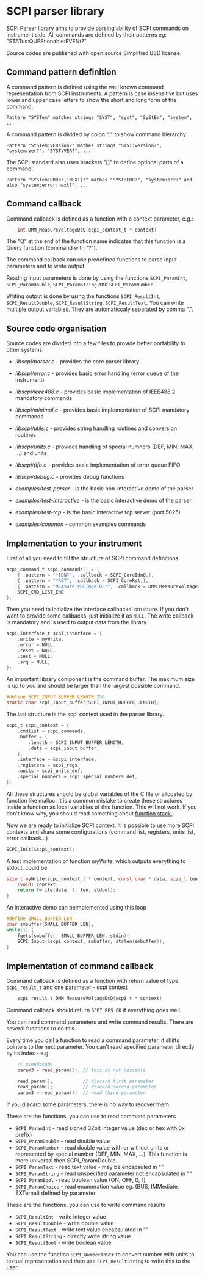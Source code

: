 SCPI parser library
===========

[SCPI](http://en.wikipedia.org/wiki/Standard_Commands_for_Programmable_Instruments) Parser library aims to provide parsing ability of SCPI commands on instrument side. All commands are defined by their patterns eg: "STATus:QUEStionable:EVENt?".

Source codes are published with open source Simplified BSD license.

Command pattern definition
-----------
A command pattern is defined using the well known command representation from SCPI instruments. A pattern is case insensitive but uses lower and upper case letters to show the short and long form of the command.

    Pattern "SYSTem" matches strings "SYST", "syst", "SyStEm", "system", ...

A command pattern is divided by colon ":" to show command hierarchy

    Pattern "SYSTem:VERsion?" mathes strings "SYST:version?", "system:ver?", "SYST:VER?", ...

The SCPI standard also uses brackets "[]" to define optional parts of a command.

    Pattern "SYSTem:ERRor[:NEXT]?" mathes "SYST:ERR?", "system:err?" and also "system:error:next?", ...


Command callback
-----------
Command callback is defined as a function with a context parameter, e.g.:

```c
    int DMM_MeasureVoltageDcQ(scpi_context_t * context)
```

The "Q" at the end of the function name indicates that this function is a Query function (command with "?").

The command callback can use predefined functions to parse input parameters and to write output.

Reading input parameters is done by using the functions `SCPI_ParamInt`, `SCPI_ParamDouble`, `SCPI_ParamString` and `SCPI_ParamNumber`.

Writing output is done by using the functions `SCPI_ResultInt`, `SCPI_ResultDouble`, `SCPI_ResultString`, `SCPI_ResultText`. You can write multiple output variables. They are automaticcaly separated by comma ",".

Source code organisation
------------

Source codes are divided into a few files to provide better portability to other systems.

- *libscpi/parser.c* - provides the core parser library
- *libscpi/error.c* - provides basic error handling (error queue of the instrument)
- *libscpi/ieee488.c* - provides basic implementation of IEEE488.2 mandatory commands
- *libscpi/minimal.c* - provides basic implementation of SCPI mandatory commands
- *libscpi/utils.c* - provides string handling routines and conversion routines
- *libscpi/units.c* - provides handling of special numners (DEF, MIN, MAX, ...) and units
- *libscpi/fifo.c* - provides basic implementation of error queue FIFO
- *libscpi/debug.c* - provides debug functions

- *examples/test-parser* - is the basic non-interactive demo of the parser
- *examples/test-interactive* - is the basic interactive demo of the parser
- *examples/test-tcp* - is the basic interactive tcp server (port 5025)
- *examples/common* - common examples commands


Implementation to your instrument
-------------
First of all you need to fill the structure of SCPI command definitions

```c	
scpi_command_t scpi_commands[] = {
	{ .pattern = "*IDN?", .callback = SCPI_CoreIdnQ,},
	{ .pattern = "*RST", .callback = SCPI_CoreRst,},
	{ .pattern = "MEASure:VOLTage:DC?", .callback = DMM_MeasureVoltageDcQ,},
	SCPI_CMD_LIST_END
};
```

Then you need to initialize the interface callbacks' structure. If you don't want to provide some callbacks, just initialize it as `NULL`. The write callback is mandatory and is used to output data from the library.

```c
scpi_interface_t scpi_interface = {
	.write = myWrite,
	.error = NULL,
	.reset = NULL,
	.test = NULL,
	.srq = NULL,
};
```

An important library component is the command buffer. The maximum size is up to you and should be larger than the largest possible command. 

```c
#define SCPI_INPUT_BUFFER_LENGTH 256
static char scpi_input_buffer[SCPI_INPUT_BUFFER_LENGTH];
```

The last structure is the scpi context used in the parser library.

```c
scpi_t scpi_context = {
	.cmdlist = scpi_commands,
	.buffer = {
		.length = SCPI_INPUT_BUFFER_LENGTH,
		.data = scpi_input_buffer,
	},
	.interface = &scpi_interface,
	.registers = scpi_regs,
	.units = scpi_units_def,
	.special_numbers = scpi_special_numbers_def,
};
```

All these structures should be global variables of the C file or allocated by function like malloc. It is a common mistake to create these structures inside a function as local variables of this function. This will not work. If you don't know why, you should read something about [function stack.](http://stackoverflow.com/questions/4824342/returning-a-local-variable-from-function-in-c).


Now we are ready to initialize SCPI context. It is possible to use more SCPI contexts and share some configurations (command list, registers, units list, error callback...)

```c
SCPI_Init(&scpi_context);
```

A test implementation of function myWrite, which outputs everything to stdout, could be

```c	
size_t myWrite(scpi_context_t * context, const char * data, size_t len) {
	(void) context;
	return fwrite(data, 1, len, stdout);
}
```

An interactive demo can beimplemented using this loop

```c
#define SMALL_BUFFER_LEN
char smbuffer[SMALL_BUFFER_LEN];
while(1) {
	fgets(smbuffer, SMALL_BUFFER_LEN, stdin);
	SCPI_Input(&scpi_context, smbuffer, strlen(smbuffer));
}
```


Implementation of command callback
-------------

Command callback is defined as a function with return value of type `scpi_result_t` and one parameter - scpi context

```c
	scpi_result_t DMM_MeasureVoltageDcQ(scpi_t * context)
```

Command callback should return `SCPI_RES_OK` if everything goes well.

You can read command parameters and write command results. There are several functions to do this.

Every time you call a function to read a command parameter, it shifts pointers to the next parameter. You can't read specified parameter directly by its index - e.g. 

```c
	// pseudocode
	param3 = read_param(3); // this is not possible

	read_param();           // discard first parameter
	read_param();           // discard second parameter
	param3 = read_param();  // read third parameter
```

If you discard some parameters, there is no way to recover them.

These are the functions, you can use to read command parameters
 - `SCPI_ParamInt` - read signed 32bit integer value (dec or hex with 0x prefix)
 - `SCPI_ParamDouble` - read double value
 - `SCPI_ParamNumber` - read double value with or without units or represented by special number (DEF, MIN, MAX, ...). This function is more universal then SCPI_ParamDouble.
 - `SCPI_ParamText` - read text value - may be encapsuled in ""
 - `SCPI_ParamString` - read unspecified parameter not encapsulated in ""
 - `SCPI_ParamBool` - read boolean value (ON, OFF, 0, 1)
 - `SCPI_ParamChoice` - read enumeration value eg. (BUS, IMMediate, EXTernal) defined by parameter

These are the functions, you can use to write command results
 - `SCPI_ResultInt` - write integer value
 - `SCPI_ResultDouble` - write double value
 - `SCPI_ResultText` - write text value encapsulated in ""
 - `SCPI_ResultString` - directly write string value
 - `SCPI_ResultBool` - write boolean value

You can use the function `SCPI_NumberToStr` to convert number with units to textual representation and then use `SCPI_ResultString` to write this to the user.